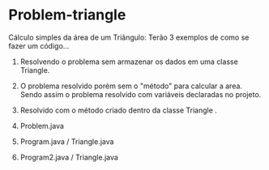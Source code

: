 # Problem-triangle
Cálculo simples da área de um Triângulo: 
Terão 3 exemplos de como se fazer um código...

1) Resolvendo o problema sem armazenar os dados em uma classe Triangle.
2) O problema resolvido porém sem o "método" para calcular a area. Sendo assim o problema resolvido com variáveis declaradas no projeto.
3) Resolvido com o método criado dentro da classe Triangle .

1) Problem.java
2) Program.java / Triangle.java
3) Program2.java / Triangle.java
